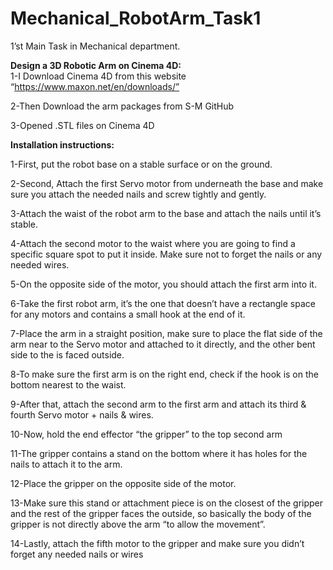 # Mechanical_RobotArm_Task1
1’st Main Task in Mechanical department.  

**Design a 3D Robotic Arm on Cinema 4D:**  
1-I Download Cinema 4D from this website “https://www.maxon.net/en/downloads/” 

2-Then Download the arm packages from S-M GitHub  

3-Opened .STL files on Cinema 4D 
 

**Installation instructions:**
 
1-First, put the robot base on a stable surface or on the ground.  

2-Second, Attach the first Servo motor from underneath the base and make sure you attach the needed nails and screw tightly and gently.  

3-Attach the waist of the robot arm to the base and attach the nails until it’s stable. 

4-Attach the second motor to the waist where you are going to find a specific square spot to put it inside. Make sure not to forget the nails or any needed wires. 

5-On the opposite side of the motor, you should attach the first arm into it.  

6-Take the first robot arm, it’s the one that doesn’t have a rectangle space for any motors and contains a small hook at the end of it. 

7-Place the arm in a straight position, make sure to place the flat side of the arm near to the Servo motor and attached to it directly, and the other bent side to the is faced outside. 

8-To make sure the first arm is on the right end, check if the hook is on the bottom nearest to the waist.  

9-After that, attach the second arm to the first arm and attach its third & fourth Servo motor + nails & wires.  

10-Now, hold the end effector “the gripper” to the top second arm  

11-The gripper contains a stand on the bottom where it has holes for the nails to attach it to the arm.  

12-Place the gripper on the opposite side of the motor. 

13-Make sure this stand or attachment piece is on the closest of the gripper and the rest of the gripper faces the outside, so basically the body of the gripper is not directly above the arm “to allow the movement”.  

14-Lastly, attach the fifth motor to the gripper and make sure you didn’t forget any needed nails or wires  

